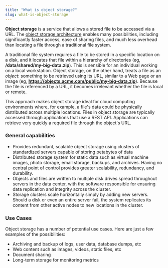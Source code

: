 ```yaml
---
title: "What is object storage?"
slug: what-is-object-storage
---
```



**Object storage** is a service that allows a stored file to be accessed via a URL.  The [object storage architecture](https://en.wikipedia.org/wiki/Object_storage) enables many possibilities, including significantly faster access, ease of sharing files, and much less overhead than locating a file through a traditional file system.

A traditional file system requires a file to be stored in a specific location on a disk, and it locates that file within a hierarchy of directories (eg, **/data/shared/my-big-data.zip**).  This is sensible for an individual working on a local workstation.  Object storage, on the other hand, treats a file as an *object*: something to be retrieved using its URL, similar to a Web page or an image (eg, **https://objects.acme.com/public/my-big-data.zip**).  Because the file is referenced by a URL, it becomes irrelevant whether the file is local or remote.

This approach makes object storage ideal for cloud computing environments where, for example, a file's data could be physically distributed across multiple locations.  Files in object storage are typically accessed through applications that use a REST API.  Applications can retrieve very quickly a required file through the object's URL.

### General capabilities

- Provides redundant, scalable object storage using clusters of standardized servers capable of storing petabytes of data
- Distributed storage system for static data such as virtual machine images, photo storage, email storage, backups, and archives. Having no central point of control provides greater scalability, redundancy, and durability.
- Objects and files are written to multiple disk drives spread throughout servers in the data center, with the software responsible for ensuring data replication and integrity across the cluster.
- Storage clusters scale horizontally simply by adding new servers. Should a disk or even an entire server fail, the system replicates its content from other active nodes to new locations in the cluster.

### Use Cases

Object storage has a number of potential use cases. Here are just a few examples of the possibilities:

- Archiving and backup of logs, user data, database dumps, etc
- Web content such as images, videos, static files, etc
- Document sharing
- Long-term storage for monitoring metrics
